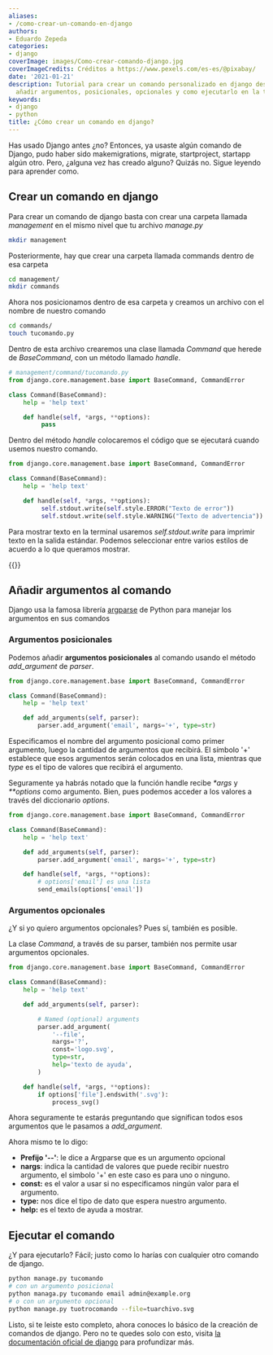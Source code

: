 ```yaml
---
aliases:
- /como-crear-un-comando-en-django
authors:
- Eduardo Zepeda
categories:
- django
coverImage: images/Como-crear-comando-django.jpg
coverImageCredits: Créditos a https://www.pexels.com/es-es/@pixabay/
date: '2021-01-21'
description: Tutorial para crear un comando personalizado en django desde cero, como
  añadir argumentos, posicionales, opcionales y como ejecutarlo en la terminal
keywords:
- django
- python
title: ¿Cómo crear un comando en django?
---
```


Has usado Django antes ¿no? Entonces, ya usaste algún comando de Django, pudo haber sido makemigrations, migrate, startproject, startapp algún otro. Pero, ¿alguna vez has creado alguno? Quizás no. Sigue leyendo para aprender como.

## Crear un comando en django

Para crear un comando de django basta con crear una carpeta llamada _management_ en el mismo nivel que tu archivo _manage.py_

```bash
mkdir management
```

Posteriormente, hay que crear una carpeta llamada commands dentro de esa carpeta

```bash
cd management/
mkdir commands
```

Ahora nos posicionamos dentro de esa carpeta y creamos un archivo con el nombre de nuestro comando

```bash
cd commands/
touch tucomando.py
```

Dentro de esta archivo crearemos una clase llamada _Command_ que herede de _BaseCommand_, con un método llamado _handle_.

```python
# management/command/tucomando.py
from django.core.management.base import BaseCommand, CommandError

class Command(BaseCommand):
    help = 'help text'

    def handle(self, *args, **options):
         pass
```

Dentro del método _handle_ colocaremos el código que se ejecutará cuando usemos nuestro comando.

```python
from django.core.management.base import BaseCommand, CommandError

class Command(BaseCommand):
    help = 'help text'

    def handle(self, *args, **options):
         self.stdout.write(self.style.ERROR("Texto de error"))
         self.stdout.write(self.style.WARNING("Texto de advertencia"))
```

Para mostrar texto en la terminal usaremos _self.stdout.write_ para imprimir texto en la salida estándar. Podemos seleccionar entre varios estilos de acuerdo a lo que queramos mostrar.

{{<ad>}}

## Añadir argumentos al comando

Django usa la famosa librería [argparse](https://docs.python.org/3/library/argparse.html) de Python para manejar los argumentos en sus comandos

### Argumentos posicionales

Podemos añadir **argumentos posicionales** al comando usando el método _add\_argument_ de _parser_.

```python
from django.core.management.base import BaseCommand, CommandError

class Command(BaseCommand):
    help = 'help text'

    def add_arguments(self, parser):
        parser.add_argument('email', nargs='+', type=str)
```

Especificamos el nombre del argumento posicional como primer argumento, luego la cantidad de argumentos que recibirá. El símbolo '+' establece que esos argumentos serán colocados en una lista, mientras que _type_ es el tipo de valores que recibirá el argumento.

Seguramente ya habrás notado que la función handle recibe _\*args_ y _\*\*options_ como argumento. Bien, pues podemos acceder a los valores a través del diccionario _options_.

```python
from django.core.management.base import BaseCommand, CommandError

class Command(BaseCommand):
    help = 'help text'

    def add_arguments(self, parser):
        parser.add_argument('email', nargs='+', type=str)

    def handle(self, *args, **options):
        # options['email'] es una lista
        send_emails(options['email'])
```

### Argumentos opcionales

¿Y si yo quiero argumentos opcionales? Pues sí, también es posible.

La clase _Command_, a través de su parser, también nos permite usar argumentos opcionales.

```python
from django.core.management.base import BaseCommand, CommandError

class Command(BaseCommand):
    help = 'help text'

    def add_arguments(self, parser):

        # Named (optional) arguments
        parser.add_argument(
            '--file',
            nargs='?',
            const='logo.svg',
            type=str,
            help='texto de ayuda',
        )

    def handle(self, *args, **options):
        if options['file'].endswith('.svg'):
            process_svg()
```

Ahora seguramente te estarás preguntando que significan todos esos argumentos que le pasamos a _add\_argument_.

Ahora mismo te lo digo:

- **Prefijo '--'**: le dice a Argparse que es un argumento opcional
- **nargs**: indica la cantidad de valores que puede recibir nuestro argumento, el simbolo '+' en este caso es para uno o ninguno.
- **const:** es el valor a usar si no especificamos ningún valor para el argumento.
- **type:** nos dice el tipo de dato que espera nuestro argumento.
- **help:** es el texto de ayuda a mostrar.

## Ejecutar el comando

¿Y para ejecutarlo? Fácil; justo como lo harías con cualquier otro comando de django.

```bash
python manage.py tucomando
# con un argumento posicional
python managa.py tucomando email admin@example.org
# o con un argumento opcional
python manage.py tuotrocomando --file=tuarchivo.svg
```

Listo, si te leiste esto completo, ahora conoces lo básico de la creación de comandos de django. Pero no te quedes solo con esto, visita [la documentación oficial de django](https://docs.djangoproject.com/en/3.1/howto/custom-management-commands/) para profundizar más.